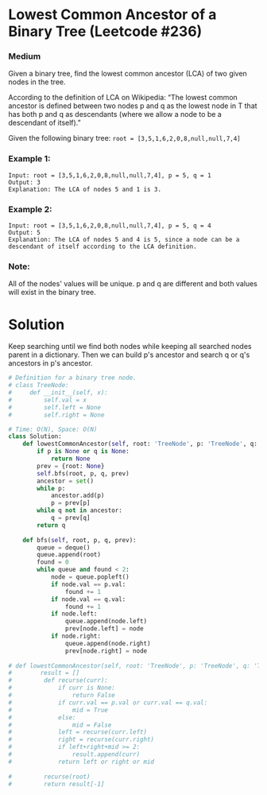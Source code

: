 Lowest Common Ancestor of a Binary Tree (Leetcode #236)
===============================
### Medium
Given a binary tree, find the lowest common ancestor (LCA) of two given nodes in the tree.

According to the definition of LCA on Wikipedia: “The lowest common ancestor is defined between two nodes p and q as the lowest node in T that has both p and q as descendants (where we allow a node to be a descendant of itself).”

Given the following binary tree:  `root = [3,5,1,6,2,0,8,null,null,7,4]`


 

### Example 1:
```
Input: root = [3,5,1,6,2,0,8,null,null,7,4], p = 5, q = 1
Output: 3
Explanation: The LCA of nodes 5 and 1 is 3.
```
### Example 2:
```
Input: root = [3,5,1,6,2,0,8,null,null,7,4], p = 5, q = 4
Output: 5
Explanation: The LCA of nodes 5 and 4 is 5, since a node can be a descendant of itself according to the LCA definition.
 ```

### Note:

All of the nodes' values will be unique.
p and q are different and both values will exist in the binary tree.

Solution
========
Keep searching until we find both nodes while keeping all searched nodes parent in a dictionary.
Then we can build p's ancestor and search q or q's ancestors in p's ancestor.

```python
# Definition for a binary tree node.
# class TreeNode:
#     def __init__(self, x):
#         self.val = x
#         self.left = None
#         self.right = None

# Time: O(N), Space: O(N)
class Solution:
    def lowestCommonAncestor(self, root: 'TreeNode', p: 'TreeNode', q: 'TreeNode') -> 'TreeNode':
        if p is None or q is None:
            return None
        prev = {root: None}
        self.bfs(root, p, q, prev)
        ancestor = set()
        while p:
            ancestor.add(p)
            p = prev[p]
        while q not in ancestor:
            q = prev[q]
        return q
        
    def bfs(self, root, p, q, prev):
        queue = deque()
        queue.append(root)
        found = 0
        while queue and found < 2:
            node = queue.popleft()
            if node.val == p.val:
                found += 1
            if node.val == q.val:
                found += 1
            if node.left:
                queue.append(node.left)
                prev[node.left] = node
            if node.right:
                queue.append(node.right)
                prev[node.right] = node
                
# def lowestCommonAncestor(self, root: 'TreeNode', p: 'TreeNode', q: 'TreeNode') -> 'TreeNode':
#        result = []
#         def recurse(curr):
#             if curr is None: 
#                 return False
#             if curr.val == p.val or curr.val == q.val:
#                 mid = True
#             else:
#                 mid = False
#             left = recurse(curr.left)
#             right = recurse(curr.right)
#             if left+right+mid >= 2:
#                 result.append(curr)
#             return left or right or mid
        
#         recurse(root)
#         return result[-1]

```
